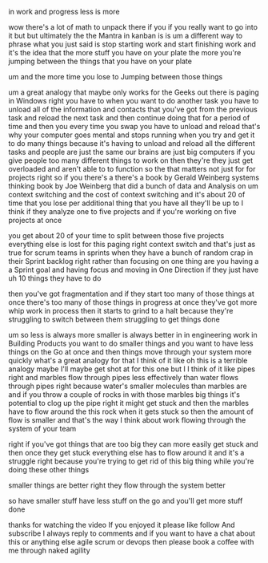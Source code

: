 in work and progress less is more

wow there's a lot of math to unpack there if you if you really want to go into it but but ultimately the the Mantra in kanban is is um a different way to phrase what you just said is stop starting work and start finishing work and it's the idea that the more stuff you have on your plate the more you're jumping between the things that you have on your plate

um and the more time you lose to Jumping between those things

um a great analogy that maybe only works for the Geeks out there is paging in Windows right you have to when you want to do another task you have to unload all of the information and contacts that you've got from the previous task and reload the next task and then continue doing that for a period of time and then you every time you swap you have to unload and reload that's why your computer goes mental and stops running when you try and get it to do many things because it's having to unload and reload all the different tasks and people are just the same our brains are just big computers if you give people too many different things to work on then they're they just get overloaded and aren't able to to function so the that matters not just for for projects right so if you there's a there's a book by Gerald Weinberg systems thinking book by Joe Weinberg that did a bunch of data and Analysis on um context switching and the cost of context switching and it's about 20 of time that you lose per additional thing that you have all they'll be up to I think if they analyze one to five projects and if you're working on five projects at once

you get about 20 of your time to split between those five projects everything else is lost for this paging right context switch and that's just as true for scrum teams in sprints when they have a bunch of random crap in their Sprint backlog right rather than focusing on one thing are you having a a Sprint goal and having focus and moving in One Direction if they just have uh 10 things they have to do

then you've got fragmentation and if they start too many of those things at once there's too many of those things in progress at once they've got more whip work in process then it starts to grind to a halt because they're struggling to switch between them struggling to get things done

um so less is always more smaller is always better in in engineering work in Building Products you want to do smaller things and you want to have less things on the Go at once and then things move through your system more quickly what's a great analogy for that I think of it like oh this is a terrible analogy maybe I'll maybe get shot at for this one but I I think of it like pipes right and marbles flow through pipes less effectively than water flows through pipes right because water's smaller molecules than marbles are and if you throw a couple of rocks in with those marbles big things it's potential to clog up the pipe right it might get stuck and then the marbles have to flow around the this rock when it gets stuck so then the amount of flow is smaller and that's the way I think about work flowing through the system of your team

right if you've got things that are too big they can more easily get stuck and then once they get stuck everything else has to flow around it and it's a struggle right because you're trying to get rid of this big thing while you're doing these other things

smaller things are better right they flow through the system better

so have smaller stuff have less stuff on the go and you'll get more stuff done

thanks for watching the video If you enjoyed it please like follow And subscribe I always reply to comments and if you want to have a chat about this or anything else agile scrum or devops then please book a coffee with me through naked agility